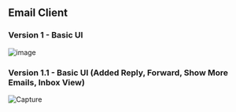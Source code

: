 ## Email Client



### Version 1 - Basic UI
![image](https://user-images.githubusercontent.com/105892176/201102246-7fe3d06e-5313-492e-8440-65ff4d036beb.png)

### Version 1.1 - Basic UI (Added Reply, Forward, Show More Emails, Inbox View) 
![Capture](https://user-images.githubusercontent.com/105892176/201542596-27967533-970f-4525-afd7-a6f348910828.PNG)
